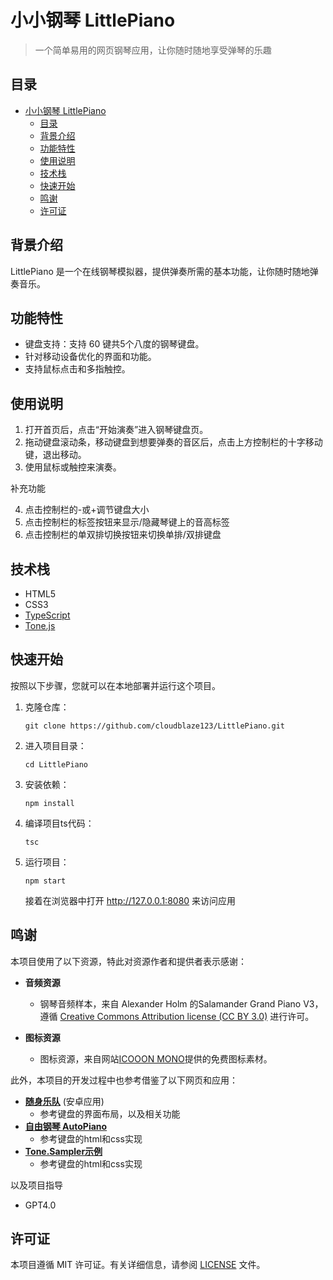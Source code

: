 # 小小钢琴 LittlePiano

> 一个简单易用的网页钢琴应用，让你随时随地享受弹琴的乐趣

## 目录
- [小小钢琴 LittlePiano](#小小钢琴-littlepiano)
  - [目录](#目录)
  - [背景介绍](#背景介绍)
  - [功能特性](#功能特性)
  - [使用说明](#使用说明)
  - [技术栈](#技术栈)
  - [快速开始](#快速开始)
  - [鸣谢](#鸣谢)
  - [许可证](#许可证)

## 背景介绍

LittlePiano 是一个在线钢琴模拟器，提供弹奏所需的基本功能，让你随时随地弹奏音乐。

## 功能特性

- 键盘支持：支持 60 键共5个八度的钢琴键盘。
- 针对移动设备优化的界面和功能。
- 支持鼠标点击和多指触控。

## 使用说明
1. 打开首页后，点击“开始演奏”进入钢琴键盘页。
2. 拖动键盘滚动条，移动键盘到想要弹奏的音区后，点击上方控制栏的十字移动键，退出移动。
3. 使用鼠标或触控来演奏。

补充功能

4. 点击控制栏的-或+调节键盘大小
5. 点击控制栏的标签按钮来显示/隐藏琴键上的音高标签
6. 点击控制栏的单双排切换按钮来切换单排/双排键盘

## 技术栈

- HTML5
- CSS3
- [TypeScript](https://www.typescriptlang.org/)
- [Tone.js](https://tonejs.github.io/)

## 快速开始

按照以下步骤，您就可以在本地部署并运行这个项目。
1. 克隆仓库：
   
   `git clone https://github.com/cloudblaze123/LittlePiano.git`
2. 进入项目目录：
   
   `cd LittlePiano`

3. 安装依赖：
   
   `npm install`

4. 编译项目ts代码：
   
   `tsc`
5. 运行项目：
   
   `npm start`
   
   接着在浏览器中打开 http://127.0.0.1:8080 来访问应用

## 鸣谢
本项目使用了以下资源，特此对资源作者和提供者表示感谢：

- **音频资源**
  - 钢琴音频样本，来自 Alexander Holm 的Salamander Grand Piano V3，遵循 [Creative Commons Attribution license (CC BY 3.0)](http://creativecommons.org/licenses/by/3.0/) 进行许可。

- **图标资源**
  - 图标资源，来自网站[ICOOON MONO](https://icooon-mono.com/)提供的免费图标素材。

此外，本项目的开发过程中也参考借鉴了以下网页和应用：

- [**随身乐队**](http://www.revontuletsoft.net/) (安卓应用)
  - 参考键盘的界面布局，以及相关功能
- [**自由钢琴 AutoPiano**](https://github.com/AutoPiano/AutoPiano)
  - 参考键盘的html和css实现 
- [**Tone.Sampler示例**](https://tonejs.github.io/examples/sampler)
  - 参考键盘的html和css实现 

以及项目指导
- GPT4.0

## 许可证

本项目遵循 MIT 许可证。有关详细信息，请参阅 [LICENSE](LICENSE) 文件。